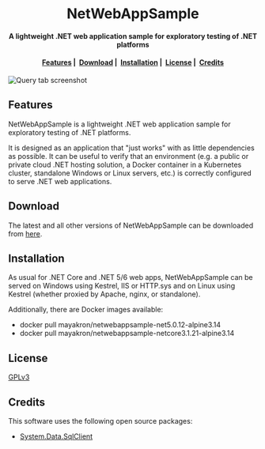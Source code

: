 <h1 align="center">
  NetWebAppSample
</h1>

<h4 align="center">A lightweight .NET web application sample for exploratory testing of .NET platforms</h4>

<h4 align="center">
  <a href="#features">Features</a>&nbsp;|&nbsp;
  <a href="#download">Download</a>&nbsp;|&nbsp;
  <a href="#download">Installation</a>&nbsp;|&nbsp;
  <a href="#credits">License</a>&nbsp;|&nbsp;
  <a href="#credits">Credits</a>
</h4>

![Query tab screenshot](https://raw.githubusercontent.com/mayakron/netwebappsample/main/resources/NetWebAppSampleHomepageScreenshot.png)

## Features

NetWebAppSample is a lightweight .NET web application sample for exploratory testing of .NET platforms.

It is designed as an application that "just works" with as little dependencies as possible. It can be useful to verify that an environment (e.g. a public or private cloud .NET hosting solution, a Docker container in a Kubernetes cluster, standalone Windows or Linux servers, etc.) is correctly configured to serve .NET web applications.

## Download

The latest and all other versions of NetWebAppSample can be downloaded from [here](https://github.com/mayakron/netwebappsample/releases).

## Installation

As usual for .NET Core and .NET 5/6 web apps, NetWebAppSample can be served on Windows using Kestrel, IIS or HTTP.sys and on Linux using Kestrel (whether proxied by Apache, nginx, or standalone).

Additionally, there are Docker images available:

* docker pull mayakron/netwebappsample-net5.0.12-alpine3.14
* docker pull mayakron/netwebappsample-netcore3.1.21-alpine3.14

## License

[GPLv3](https://www.gnu.org/licenses/gpl-3.0.en.html)

## Credits

This software uses the following open source packages:

- [System.Data.SqlClient](https://www.nuget.org/packages/System.Data.SqlClient/4.8.2)